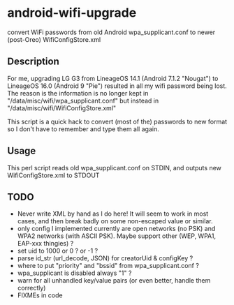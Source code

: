 # android-wifi-upgrade
convert WiFi passwords from old Android wpa_supplicant.conf to newer (post-Oreo) WifiConfigStore.xml

## Description
For me, upgrading LG G3 from LineageOS 14.1 (Android 7.1.2 "Nougat") to LineageOS 16.0 (Android 9 "Pie") resulted 
in all my wifi password being lost. The reason is the information is no longer kept in 
"/data/misc/wifi/wpa_supplicant.conf" but instead in "/data/misc/wifi/WifiConfigStore.xml" 

This script is a quick hack to convert (most of the) passwords to new format
so I don't have to remember and type them all again.

## Usage
This perl script reads old wpa_supplicant.conf on STDIN, and outputs new WifiConfigStore.xml to STDOUT

## TODO
* Never write XML by hand as I do here!  It will seem to work in most cases, and then break badly on some non-escaped value or similar.
* only config I implemented currently are open networks (no PSK) and WPA2 networks (with ASCII PSK). Maybe support other (WEP, WPA1, EAP-xxx thingies) ?
* set uid to 1000 or 0 ? or -1 ?
* parse id_str (url_decode, JSON) for creatorUid & configKey ?
* where to put "priority" and "bssid" from wpa_supplicant.conf ? 
* wpa_supplicant is disabled always "1" ?
* warn for all unhandled key/value pairs (or even better, handle them correctly)
* FIXMEs in code
